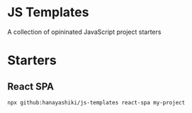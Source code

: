 # JS Templates

A collection of opininated JavaScript project starters

# Starters

## React SPA

```
npx github:hanayashiki/js-templates react-spa my-project
```


